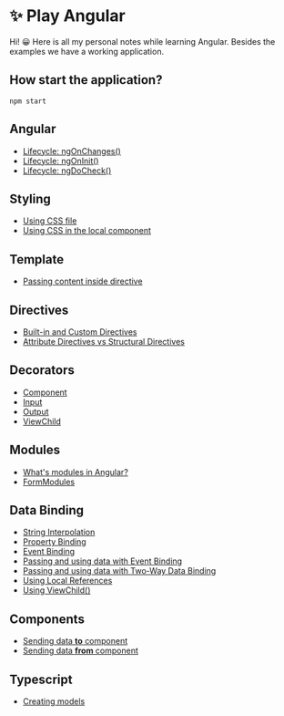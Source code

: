 # ✨ Play Angular

Hi! :grinning: Here is all my personal notes while learning Angular. Besides the examples we have a working application.


## How start the application?

```
npm start
```

## Angular
 - [Lifecycle: ngOnChanges()](README/angular.md#ngonchanges)
 - [Lifecycle: ngOnInit()](README/angular.md#ngoninit)
 - [Lifecycle: ngDoCheck()](README/angular.md#ngdocheck)

## Styling
 - [Using CSS file](README/componentDecorator.md#styleUrls)
 - [Using CSS in the local component](README/componentDecorator.md#styles)

## Template
 - [Passing content inside directive](README/template.md#ng-template)

## Directives
 - [Built-in and Custom Directives](README/directives.md#built-in-directives)
 - [Attribute Directives vs Structural Directives ](README/directives.md#attribute-directives-vs-structural-directives)

## Decorators
 - [Component](README/componentDecorator.md)
 - [Input](README/inputDecorator.md)
 - [Output](README/outputDecorator.md)
 - [ViewChild](README/viewchildDecorator.md)

## Modules
 - [What's modules in Angular?](README/modules.md)
 - [FormModules](README/formsModule.md)

## Data Binding
- [String Interpolation](README/dataBinding.md#string-interpolation)
- [Property Binding](README/dataBinding.md#property-binding)
- [Event Binding](README/dataBinding.md#event-binding)
- [Passing and using data with Event Binding](README/dataBinding.md#passing-and-using-data-with-event-binding)
- [Passing and using data with Two-Way Data Binding](README/dataBinding.md#passing-and-using-data-with-two-way-data-binding)
- [Using Local References](README/dataBinding.md#using-local-references)
- [Using ViewChild()](README/dataBinding.md#using-viewchild)


## Components
- [Sending data **to** component](README/components.md#sending-data-to-component)
- [Sending data **from** component](README/components.md#sending-data-from-component)

## Typescript
 - [Creating models](README/typescript.md#creating-models)